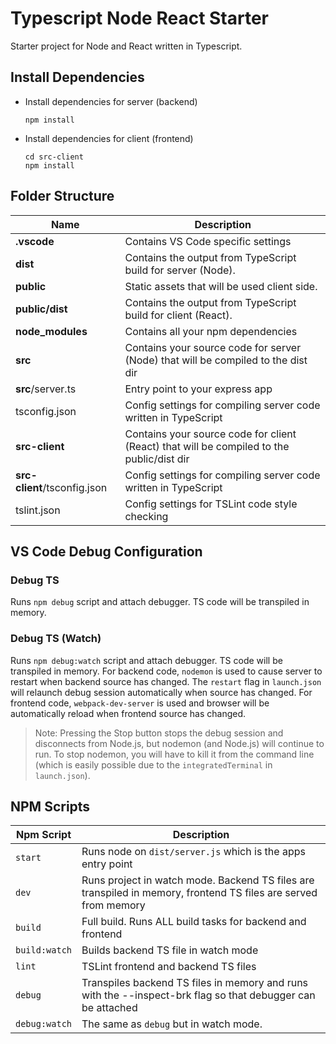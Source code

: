 # Typescript Node React Starter

Starter project for Node and React written in Typescript.

## Install Dependencies

* Install dependencies for server (backend)

  ```
  npm install
  ```

* Install dependencies for client (frontend)

  ```
  cd src-client
  npm install
  ```

## Folder Structure

| Name | Description |
| ------------------------ | ------------------------------------------------------------------------------------------ |
| **.vscode**              | Contains VS Code specific settings                                                         |
| **dist**                 | Contains the output from TypeScript build for server (Node).                               |
| **public**               | Static assets that will be used client side.                                               |
| **public/dist**          | Contains the output from TypeScript build for client (React).                              |
| **node_modules**         | Contains all your npm dependencies                                                         |
| **src**                  | Contains your source code for server (Node) that will be compiled to the dist dir          |
| **src**/server.ts        | Entry point to your express app                                                            |
| tsconfig.json            | Config settings for compiling server code written in TypeScript                            |
| **src-client**           | Contains your source code for client (React) that will be compiled to the public/dist dir  |
| **src-client**/tsconfig.json | Config settings for compiling server code written in TypeScript                     |
| tslint.json              | Config settings for TSLint code style checking                                             |

## VS Code Debug Configuration

### Debug TS

Runs `npm debug` script and attach debugger. TS code will be transpiled in memory.

### Debug TS (Watch)

Runs `npm debug:watch` script and attach debugger.
TS code will be transpiled in memory.
For backend code, `nodemon` is used to cause server to restart when backend source has changed.
The `restart` flag in `launch.json` will relaunch debug session automatically when source has changed.
For frontend code, `webpack-dev-server` is used and browser will be automatically reload when frontend source has changed.
> Note: Pressing the Stop button stops the debug session and disconnects from Node.js, but nodemon (and Node.js) will continue to run. To stop nodemon, you will have to kill it from the command line (which is easily possible due to the `integratedTerminal` in `launch.json`).

## NPM Scripts

| Npm Script | Description |
| ------------------------- | ------------------------------------------------------------------------------------------------- |
| `start`                   | Runs node on `dist/server.js` which is the apps entry point                                       |
| `dev`                     | Runs project in watch mode.  Backend TS files are transpiled in memory, frontend TS files are served from memory |
| `build`                   | Full build. Runs ALL build tasks for backend and frontend                                         |
| `build:watch`             | Builds backend TS file in watch mode                                                              |
| `lint`                    | TSLint frontend and backend TS files                                                              |
| `debug`                   | Transpiles backend TS files in memory and runs with the --inspect-brk flag so that debugger can be attached |
| `debug:watch`             | The same as `debug` but in watch mode.                                                            |

